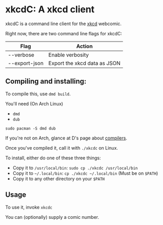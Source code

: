 # xkcdC: A xkcd client

xkcdC is a command line client for the [xkcd](https://xkcd.com) webcomic.

Right now, there are two command line flags for xkcdC:


| Flag | Action |
| ---- | ------ |
| --verbose | Enable verbosity |
| --export-json | Export the xkcd data as JSON |

## Compiling and installing:

To compile this, use `dmd build`.

You'll need (On Arch Linux)

- `dmd`
- `dub`

`sudo pacman -S dmd dub`

If you're not on Arch, glance at D's page about [compilers](https://dlang.org/download.html).

Once you've compiled it, call it with `./xkcdc` on Linux.

To install, either do one of these three things:

- Copy it to `/usr/local/bin`: `sudo cp ./xkcdc /usr/local/bin`
- Copy it to `~/.local/bin`: `cp ./xkcdc ~/.local/bin` (Must be on `$PATH`)
- Copy it to any other directory on your `$PATH`

## Usage

To use it, invoke `xkcdc`

You can (optionally) supply a comic number.


